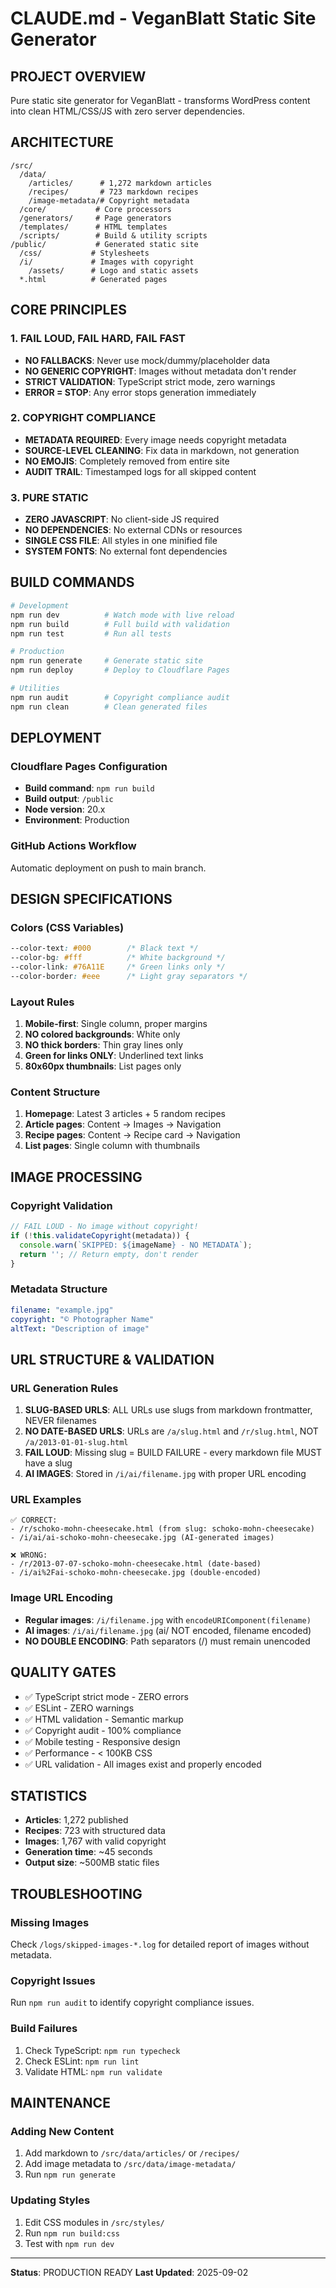 # CLAUDE.md - VeganBlatt Static Site Generator

## PROJECT OVERVIEW
Pure static site generator for VeganBlatt - transforms WordPress content into clean HTML/CSS/JS with zero server dependencies.

## ARCHITECTURE
```
/src/
  /data/
    /articles/      # 1,272 markdown articles
    /recipes/       # 723 markdown recipes  
    /image-metadata/# Copyright metadata
  /core/           # Core processors
  /generators/     # Page generators
  /templates/      # HTML templates
  /scripts/        # Build & utility scripts
/public/           # Generated static site
  /css/           # Stylesheets
  /i/             # Images with copyright
    /assets/      # Logo and static assets
  *.html          # Generated pages
```

## CORE PRINCIPLES

### 1. FAIL LOUD, FAIL HARD, FAIL FAST
- **NO FALLBACKS**: Never use mock/dummy/placeholder data
- **NO GENERIC COPYRIGHT**: Images without metadata don't render
- **STRICT VALIDATION**: TypeScript strict mode, zero warnings
- **ERROR = STOP**: Any error stops generation immediately

### 2. COPYRIGHT COMPLIANCE
- **METADATA REQUIRED**: Every image needs copyright metadata
- **SOURCE-LEVEL CLEANING**: Fix data in markdown, not generation
- **NO EMOJIS**: Completely removed from entire site
- **AUDIT TRAIL**: Timestamped logs for all skipped content

### 3. PURE STATIC
- **ZERO JAVASCRIPT**: No client-side JS required
- **NO DEPENDENCIES**: No external CDNs or resources
- **SINGLE CSS FILE**: All styles in one minified file
- **SYSTEM FONTS**: No external font dependencies

## BUILD COMMANDS
```bash
# Development
npm run dev          # Watch mode with live reload
npm run build        # Full build with validation
npm run test         # Run all tests

# Production
npm run generate     # Generate static site
npm run deploy       # Deploy to Cloudflare Pages

# Utilities
npm run audit        # Copyright compliance audit
npm run clean        # Clean generated files
```

## DEPLOYMENT

### Cloudflare Pages Configuration
- **Build command**: `npm run build`
- **Build output**: `/public`
- **Node version**: 20.x
- **Environment**: Production

### GitHub Actions Workflow
Automatic deployment on push to main branch.

## DESIGN SPECIFICATIONS

### Colors (CSS Variables)
```css
--color-text: #000        /* Black text */
--color-bg: #fff          /* White background */
--color-link: #76A11E     /* Green links only */
--color-border: #eee      /* Light gray separators */
```

### Layout Rules
1. **Mobile-first**: Single column, proper margins
2. **NO colored backgrounds**: White only
3. **NO thick borders**: Thin gray lines only
4. **Green for links ONLY**: Underlined text links
5. **80x60px thumbnails**: List pages only

### Content Structure
1. **Homepage**: Latest 3 articles + 5 random recipes
2. **Article pages**: Content → Images → Navigation
3. **Recipe pages**: Content → Recipe card → Navigation
4. **List pages**: Single column with thumbnails

## IMAGE PROCESSING

### Copyright Validation
```typescript
// FAIL LOUD - No image without copyright!
if (!this.validateCopyright(metadata)) {
  console.warn(`SKIPPED: ${imageName} - NO METADATA`);
  return ''; // Return empty, don't render
}
```

### Metadata Structure
```yaml
filename: "example.jpg"
copyright: "© Photographer Name"
altText: "Description of image"
```

## URL STRUCTURE & VALIDATION

### URL Generation Rules
1. **SLUG-BASED URLS**: ALL URLs use slugs from markdown frontmatter, NEVER filenames
2. **NO DATE-BASED URLS**: URLs are `/a/slug.html` and `/r/slug.html`, NOT `/a/2013-01-01-slug.html`
3. **FAIL LOUD**: Missing slug = BUILD FAILURE - every markdown file MUST have a slug
4. **AI IMAGES**: Stored in `/i/ai/filename.jpg` with proper URL encoding

### URL Examples
```
✅ CORRECT:
- /r/schoko-mohn-cheesecake.html (from slug: schoko-mohn-cheesecake)
- /i/ai/ai-schoko-mohn-cheesecake.jpg (AI-generated images)

❌ WRONG:
- /r/2013-07-07-schoko-mohn-cheesecake.html (date-based)
- /i/ai%2Fai-schoko-mohn-cheesecake.jpg (double-encoded)
```

### Image URL Encoding
- **Regular images**: `/i/filename.jpg` with `encodeURIComponent(filename)`
- **AI images**: `/i/ai/filename.jpg` (ai/ NOT encoded, filename encoded)
- **NO DOUBLE ENCODING**: Path separators (/) must remain unencoded

## QUALITY GATES
- ✅ TypeScript strict mode - ZERO errors
- ✅ ESLint - ZERO warnings  
- ✅ HTML validation - Semantic markup
- ✅ Copyright audit - 100% compliance
- ✅ Mobile testing - Responsive design
- ✅ Performance - < 100KB CSS
- ✅ URL validation - All images exist and properly encoded

## STATISTICS
- **Articles**: 1,272 published
- **Recipes**: 723 with structured data
- **Images**: 1,767 with valid copyright
- **Generation time**: ~45 seconds
- **Output size**: ~500MB static files

## TROUBLESHOOTING

### Missing Images
Check `/logs/skipped-images-*.log` for detailed report of images without metadata.

### Copyright Issues
Run `npm run audit` to identify copyright compliance issues.

### Build Failures
1. Check TypeScript: `npm run typecheck`
2. Check ESLint: `npm run lint`
3. Validate HTML: `npm run validate`

## MAINTENANCE

### Adding New Content
1. Add markdown to `/src/data/articles/` or `/recipes/`
2. Add image metadata to `/src/data/image-metadata/`
3. Run `npm run generate`

### Updating Styles
1. Edit CSS modules in `/src/styles/`
2. Run `npm run build:css`
3. Test with `npm run dev`

---
**Status**: PRODUCTION READY
**Last Updated**: 2025-09-02